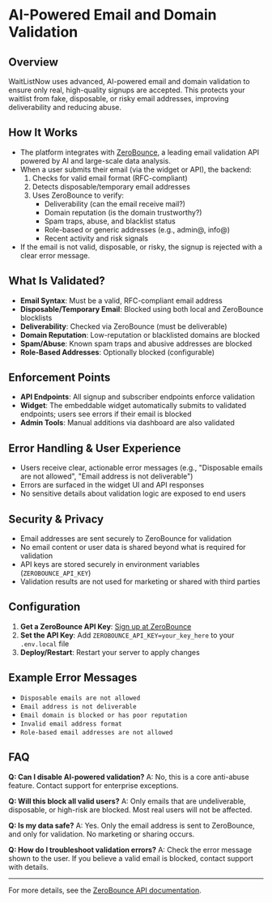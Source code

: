 # AI-Powered Email and Domain Validation

## Overview

WaitListNow uses advanced, AI-powered email and domain validation to ensure only real, high-quality signups are accepted. This protects your waitlist from fake, disposable, or risky email addresses, improving deliverability and reducing abuse.

## How It Works

- The platform integrates with [ZeroBounce](https://zerobounce.net/), a leading email validation API powered by AI and large-scale data analysis.
- When a user submits their email (via the widget or API), the backend:
  1. Checks for valid email format (RFC-compliant)
  2. Detects disposable/temporary email addresses
  3. Uses ZeroBounce to verify:
     - Deliverability (can the email receive mail?)
     - Domain reputation (is the domain trustworthy?)
     - Spam traps, abuse, and blacklist status
     - Role-based or generic addresses (e.g., admin@, info@)
     - Recent activity and risk signals
- If the email is not valid, disposable, or risky, the signup is rejected with a clear error message.

## What Is Validated?

- **Email Syntax**: Must be a valid, RFC-compliant email address
- **Disposable/Temporary Email**: Blocked using both local and ZeroBounce blocklists
- **Deliverability**: Checked via ZeroBounce (must be deliverable)
- **Domain Reputation**: Low-reputation or blacklisted domains are blocked
- **Spam/Abuse**: Known spam traps and abusive addresses are blocked
- **Role-Based Addresses**: Optionally blocked (configurable)

## Enforcement Points

- **API Endpoints**: All signup and subscriber endpoints enforce validation
- **Widget**: The embeddable widget automatically submits to validated endpoints; users see errors if their email is blocked
- **Admin Tools**: Manual additions via dashboard are also validated

## Error Handling & User Experience

- Users receive clear, actionable error messages (e.g., "Disposable emails are not allowed", "Email address is not deliverable")
- Errors are surfaced in the widget UI and API responses
- No sensitive details about validation logic are exposed to end users

## Security & Privacy

- Email addresses are sent securely to ZeroBounce for validation
- No email content or user data is shared beyond what is required for validation
- API keys are stored securely in environment variables (`ZEROBOUNCE_API_KEY`)
- Validation results are not used for marketing or shared with third parties

## Configuration

1. **Get a ZeroBounce API Key**: [Sign up at ZeroBounce](https://zerobounce.net/)
2. **Set the API Key**: Add `ZEROBOUNCE_API_KEY=your_key_here` to your `.env.local` file
3. **Deploy/Restart**: Restart your server to apply changes

## Example Error Messages

- `Disposable emails are not allowed`
- `Email address is not deliverable`
- `Email domain is blocked or has poor reputation`
- `Invalid email address format`
- `Role-based email addresses are not allowed`

## FAQ

**Q: Can I disable AI-powered validation?**
A: No, this is a core anti-abuse feature. Contact support for enterprise exceptions.

**Q: Will this block all valid users?**
A: Only emails that are undeliverable, disposable, or high-risk are blocked. Most real users will not be affected.

**Q: Is my data safe?**
A: Yes. Only the email address is sent to ZeroBounce, and only for validation. No marketing or sharing occurs.

**Q: How do I troubleshoot validation errors?**
A: Check the error message shown to the user. If you believe a valid email is blocked, contact support with details.

---

For more details, see the [ZeroBounce API documentation](https://zerobounce.net/docs/). 